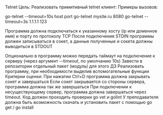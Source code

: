 Telnet
Цель: Реализовать примитивный telnet клиент:
Примеры вызовов:

go-telnet --timeout=10s host port
go-telnet mysite.ru 8080
go-telnet --timeout=3s 1.1.1.1 123

Программа должна подключаться к указанному хосту (ip или доменное имя) и порту по протоколу TCP
После подключения STDIN программы должен записываться в сокет, а данные полученные и сокета должны выводиться в STDOUT

Опционально в программу можно передать таймаут на подключение к серверу (через аргумент --timeout, по умолчанию 10s)
Завести в репозитории отдельный пакет (модуль) для этого ДЗ
Реализовать программу, при необходимости выделив вспомогательные функции
Критерии оценки: При нажатии Ctrl+D программа должна закрывать сокет и завершаться
Если сокет закрывается со стороны сервера, программа должна так же завершаться
При подключении к несуществующему сервер, программа должна завершаться через timeout.
Код должен проходить проверки go vet и golint
У преподавателя должна быть возможность скачать и установить пакет с помощью go get / go install 